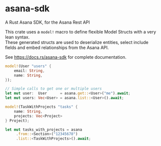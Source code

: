 # asana-sdk

A Rust Asana SDK, for the Asana Rest API

This crate uses a `model!` macro to define flexible Model Structs with a very lean syntax.   
These generated structs are used to deserialize entities, select include fields and embed relationships from the Asana API.

See https://docs.rs/asana-sdk for complete documentation.

```Rust
model!(User "users" {
    email: String,
    name: String,
});

// Simple calls to get one or multiple users
let mut user:  User      = asana.get::<User>("me").await;
let mut users: Vec<User> = asana.list::<User>().await;
```

```Rust
model!(TaskWithProjects "tasks" {
    name: String,
    projects: Vec<Project>
} Project);

let mut tasks_with_projects = asana
     .from::<Section>("12345678")
     .list::<TaskWithProjects>().await;
```
